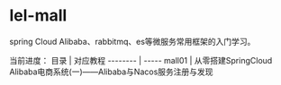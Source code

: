 # lel-mall
  spring Cloud Alibaba、rabbitmq、es等微服务常用框架的入门学习。

当前进度：
  目录     | 对应教程
-------- | -----
mall01  | 从零搭建SpringCloud Alibaba电商系统(一)——Alibaba与Nacos服务注册与发现



